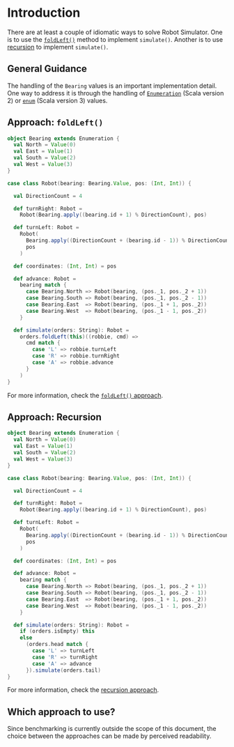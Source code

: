# Introduction

There are at least a couple of idiomatic ways to solve Robot Simulator.
One is to use the [`foldLeft()`][foldleft] method to implement `simulate()`.
Another is to use [recursion][recursion] to implement `simulate()`.

## General Guidance

The handling of the `Bearing` values is an important implementation detail.
One way to address it is through the handling of [`Enumeration`][enumeration] (Scala version 2) or [`enum`][enum] (Scala version 3) values.

## Approach: `foldLeft()`

```scala
object Bearing extends Enumeration {
  val North = Value(0)
  val East = Value(1)
  val South = Value(2)
  val West = Value(3)
}

case class Robot(bearing: Bearing.Value, pos: (Int, Int)) {

  val DirectionCount = 4

  def turnRight: Robot =
    Robot(Bearing.apply((bearing.id + 1) % DirectionCount), pos)

  def turnLeft: Robot =
    Robot(
      Bearing.apply((DirectionCount + (bearing.id - 1)) % DirectionCount),
      pos
    )

  def coordinates: (Int, Int) = pos

  def advance: Robot =
    bearing match {
      case Bearing.North => Robot(bearing, (pos._1, pos._2 + 1))
      case Bearing.South => Robot(bearing, (pos._1, pos._2 - 1))
      case Bearing.East  => Robot(bearing, (pos._1 + 1, pos._2))
      case Bearing.West  => Robot(bearing, (pos._1 - 1, pos._2))
    }

  def simulate(orders: String): Robot =
    orders.foldLeft(this)((robbie, cmd) =>
      cmd match {
        case 'L' => robbie.turnLeft
        case 'R' => robbie.turnRight
        case 'A' => robbie.advance
      }
    )
}
```

For more information, check the [`foldLeft()` approach][approach-foldleft].

## Approach: Recursion

```scala
object Bearing extends Enumeration {
  val North = Value(0)
  val East = Value(1)
  val South = Value(2)
  val West = Value(3)
}

case class Robot(bearing: Bearing.Value, pos: (Int, Int)) {

  val DirectionCount = 4

  def turnRight: Robot =
    Robot(Bearing.apply((bearing.id + 1) % DirectionCount), pos)

  def turnLeft: Robot =
    Robot(
      Bearing.apply((DirectionCount + (bearing.id - 1)) % DirectionCount),
      pos
    )

  def coordinates: (Int, Int) = pos

  def advance: Robot =
    bearing match {
      case Bearing.North => Robot(bearing, (pos._1, pos._2 + 1))
      case Bearing.South => Robot(bearing, (pos._1, pos._2 - 1))
      case Bearing.East  => Robot(bearing, (pos._1 + 1, pos._2))
      case Bearing.West  => Robot(bearing, (pos._1 - 1, pos._2))
    }

  def simulate(orders: String): Robot =
    if (orders.isEmpty) this
    else
      (orders.head match {
        case 'L' => turnLeft
        case 'R' => turnRight
        case 'A' => advance
      }).simulate(orders.tail)
}
```

For more information, check the [recursion approach][approach-recursion].

## Which approach to use?

Since benchmarking is currently outside the scope of this document,
the choice between the approaches can be made by perceived readability.

[foldleft]: https://www.scala-lang.org/api/2.13.10/scala/collection/StringOps.html#foldLeft[B](z:B)(op:(B,Char)=%3EB):B
[recursion]: https://www.geeksforgeeks.org/recursion-in-scala/
[enumeration]: https://www.scala-lang.org/api/2.13.10/scala/Enumeration.html
[enum]: https://docs.scala-lang.org/scala3/reference/enums/enums.html
[approach-foldleft]: https://exercism.org/tracks/scala/exercises/robot-simulator/approaches/foldleft
[approach-recursion]: https://exercism.org/tracks/scala/exercises/robot-simulator/approaches/recursion
